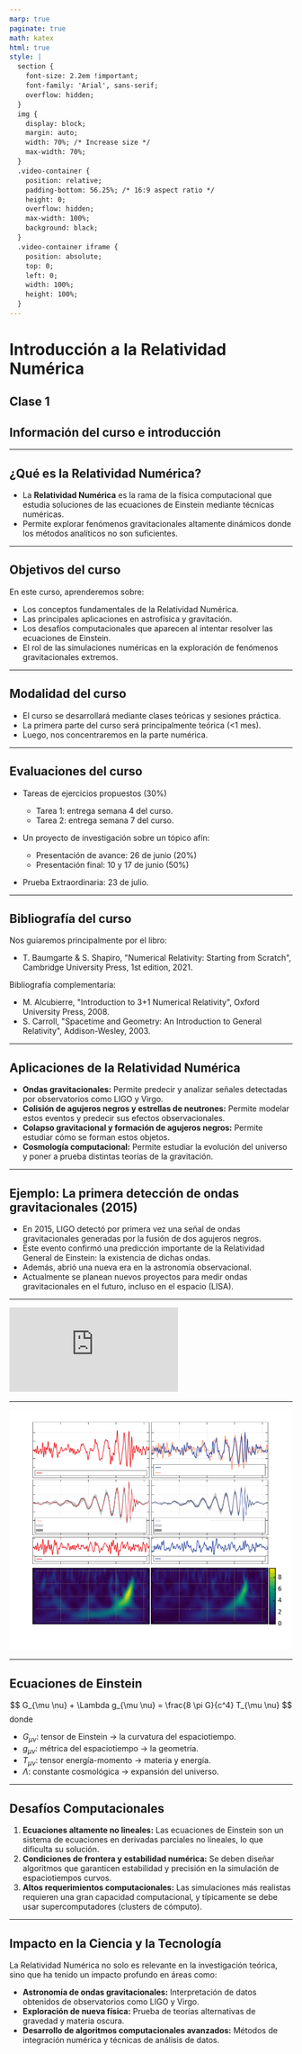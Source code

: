 ```yaml
---
marp: true
paginate: true
math: katex
html: true
style: |
  section {
    font-size: 2.2em !important;
    font-family: 'Arial', sans-serif;
    overflow: hidden;
  }
  img {
    display: block;
    margin: auto;
    width: 70%; /* Increase size */
    max-width: 70%;
  }
  .video-container {
    position: relative;
    padding-bottom: 56.25%; /* 16:9 aspect ratio */
    height: 0;
    overflow: hidden;
    max-width: 100%;
    background: black;
  }
  .video-container iframe {
    position: absolute;
    top: 0;
    left: 0;
    width: 100%;
    height: 100%;
  }
---
```


# **Introducción a la Relatividad Numérica**
## Clase 1
## Información del curso e introducción

---

## **¿Qué es la Relatividad Numérica?**

- La **Relatividad Numérica** es la rama de la física computacional que estudia soluciones de las ecuaciones de Einstein mediante técnicas numéricas.
- Permite explorar fenómenos gravitacionales altamente dinámicos donde los métodos analíticos no son suficientes.

---

## **Objetivos del curso**

En este curso, aprenderemos sobre:
- Los conceptos fundamentales de la Relatividad Numérica.
- Las principales aplicaciones en astrofísica y gravitación.
- Los desafíos computacionales que aparecen al intentar resolver las ecuaciones de Einstein.
- El rol de las simulaciones numéricas en la exploración de fenómenos gravitacionales extremos.

---

## Modalidad del curso

- El curso se desarrollará mediante clases teóricas y sesiones práctica.
- La primera parte del curso será principalmente teórica (<1 mes).
- Luego, nos concentraremos en la parte numérica.

---

## Evaluaciones del curso
- Tareas de ejercicios propuestos (30%)
    - Tarea 1: entrega semana 4 del curso.
    - Tarea 2: entrega semana 7 del curso.
- Un proyecto de investigación sobre un tópico afín:
  - Presentación de avance: 26 de junio (20%)
  - Presentación final: 10 y 17 de junio (50%)

- Prueba Extraordinaria: 23 de julio.

---

## Bibliografía del curso

Nos guiaremos principalmente por el libro:
- T. Baumgarte & S. Shapiro, "Numerical Relativity: Starting from Scratch", Cambridge University Press, 1st edition, 2021.

Bibliografía complementaria:
- M. Alcubierre, "Introduction to 3+1 Numerical Relativity", Oxford University Press, 2008.
- S. Carroll, "Spacetime and Geometry: An Introduction to General Relativity", Addison-Wesley, 2003.


---

## **Aplicaciones de la Relatividad Numérica**

- **Ondas gravitacionales:** Permite predecir y analizar señales detectadas por observatorios como LIGO y Virgo.
- **Colisión de agujeros negros y estrellas de neutrones:** Permite modelar estos eventos y predecir sus efectos observacionales.
- **Colapso gravitacional y formación de agujeros negros:** Permite estudiar cómo se forman estos objetos.
- **Cosmología computacional:** Permite estudiar la evolución del universo y poner a prueba distintas teorías de la gravitación.

---

## **Ejemplo: La primera detección de ondas gravitacionales (2015)**

- En 2015, LIGO detectó por primera vez una señal de ondas gravitacionales generadas por la fusión de dos agujeros negros.
- Este evento confirmó una predicción importante de la Relatividad General de Einstein: la existencia de dichas ondas.
- Además, abrió una nueva era en la astronomía observacional.
- Actualmente se planean nuevos proyectos para medir ondas gravitacionales en el futuro, incluso en el espacio (LISA).

---

<div class="video-container">
    <iframe 
        src="https://www.youtube-nocookie.com/embed/FGC_DM7ZgAk" 
        frameborder="0" 
        allow="accelerometer; autoplay; encrypted-media; gyroscope; picture-in-picture"
        allowfullscreen>
    </iframe>
</div>

---

![GW signal](images/LIGO_measurement_of_gravitational_waves.svg)

---

## **Ecuaciones de Einstein**

$$
G_{\mu \nu} + \Lambda g_{\mu \nu} = \frac{8 \pi G}{c^4} T_{\mu \nu}
$$
donde
- $G_{\mu \nu}$: tensor de Einstein $\to$ la curvatura del espaciotiempo.
- $g_{\mu \nu}$: métrica del espaciotiempo $\to$ la geometría.
- $T_{\mu \nu}$: tensor energía-momento $\to$ materia y energía.
- $\Lambda$: constante cosmológica $\to$ expansión del universo.

---

## **Desafíos Computacionales**

1. **Ecuaciones altamente no lineales:** Las ecuaciones de Einstein son un sistema de ecuaciones en derivadas parciales no lineales, lo que dificulta su solución.
2. **Condiciones de frontera y estabilidad numérica:** Se deben diseñar algoritmos que garanticen estabilidad y precisión en la simulación de espaciotiempos curvos.
3. **Altos requerimientos computacionales:** Las simulaciones más realistas requieren una gran capacidad computacional, y típicamente se debe usar supercomputadores (clusters de cómputo).

---

## **Impacto en la Ciencia y la Tecnología**

La Relatividad Numérica no solo es relevante en la investigación teórica, sino que ha tenido un impacto profundo en áreas como:

- **Astronomía de ondas gravitacionales:** Interpretación de datos obtenidos de observatorios como LIGO y Virgo.
- **Exploración de nueva física:** Prueba de teorías alternativas de gravedad y materia oscura.
- **Desarrollo de algoritmos computacionales avanzados:** Métodos de integración numérica y técnicas de análisis de datos.

